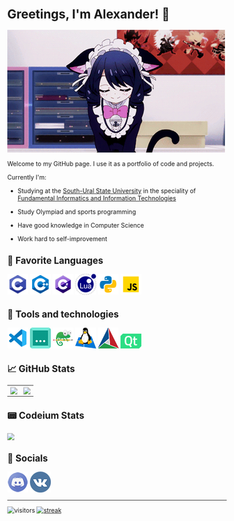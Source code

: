 
# Greetings, I'm Alexander! 👋

![neko](./img/neko.gif "OwO :3")

Welcome to my GitHub page. I use it as a portfolio of code and projects.

Currently I'm:

- Studying at the [South-Ural State University](https://www.susu.ru/) in the speciality of [Fundamental Informatics and Information Technologies](https://eecs.susu.ru/ru/entrant/programs/fundamental-infromatics/)

- Study Olympiad and sports programming

- Have good knowledge in Computer Science

- Work hard to self-improvement

## 📑 Favorite Languages

[![C](./img/c.png)](https://en.wikipedia.org/wiki/C_(programming_language))
[![C++](./img/cpp.png)](https://en.wikipedia.org/wiki/C++)
[![C#](./img/cs.png)](https://en.wikipedia.org/wiki/C_Sharp_(programming_language))
[![Lua](./img/lua.png)](https://en.wikipedia.org/wiki/Lua_(programming_language))
[![Python](./img/py.png)](https://en.wikipedia.org/wiki/Python_(programming_language))
[![JavaScript](./img/js.png)](https://en.wikipedia.org/wiki/JavaScript)

## 🔧 Tools and technologies

[![VS Code](./img/vscode.png)](https://code.visualstudio.com/)
[![Codeium](./img/codeium.png)](https://codeium.com?referral_id=c2Fnb3NhZ28xNkBnbWFpbC5jb20=)
[![Notepad++](./img/npp.png)](https://notepad-plus-plus.org/)
[![WSL](./img/wsl.png)](https://learn.microsoft.com/en-us/windows/wsl/)
[![CMake](./img/cmake.png)](https://cmake.org/)
[![Qt](./img/qt.png)](https://www.qt.io/)

## 📈 GitHub Stats

<p align="left">
    <table>
        <tr>
            <td>
                <img align="center" src="https://github-readme-stats.vercel.app/api?username=MrSago&custom_title=MrSago's+GitHub+Stats&include_all_commits=true&count_private=true&show_icons=true&theme=jolly">
            </td>
            <td>
                <img align="center" src="https://github-readme-stats.vercel.app/api/top-langs/?username=MrSago&theme=jolly&layout=compact&langs_count=8">
            </td>
        </tr>
    </table>
</p>

## 📟 Codeium Stats

<p align="left">
    <a href="https://codeium.com/profile/mrs4g0">
        <img align="center" width="500px" src="https://codeium.com/profile/mrs4g0/card.png">
    </a>
</p>

## 💬 Socials

[![discord](./img/discord.png)](https://discord.com/users/234742888666234880)
[![vk](./img/vk.png)](https://vk.com/mrs4g0)

***

![visitors](https://komarev.com/ghpvc/?username=mrsago&color=blueviolet)
[![streak](https://codeium.com/badges/v2/user/mrs4g0/streak)](https://codeium.com/profile/mrs4g0)
